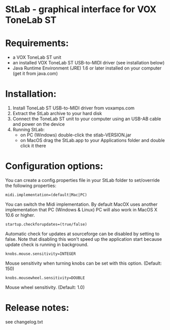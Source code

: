 StLab - graphical interface for VOX ToneLab ST
==============================================

Requirements:
=============

* a VOX ToneLab ST unit
* an installed VOX ToneLab ST USB-to-MIDI driver (see installation below)
* Java Runtime Environment (JRE) 1.6 or later installed on your computer (get it from java.com)

Installation:
=============

1. Install ToneLab ST USB-to-MIDI driver from voxamps.com
2. Extract the StLab archive to your hard disk
3. Connect the ToneLab ST unit to your computer using an USB-AB cable and power on the device
4. Running StLab:
   * on PC (Windows) double-click the stlab-VERSION.jar
   * on MacOS drag the StLab.app to your Applications folder and double click it there

Configuration options:
======================
You can create a config.properties file in your StLab folder to set/override the following properties:

    midi.implementation=(default|Mac|PC)
You can switch the Midi implementation. By default MacOX uses another implementation that PC (Windows & Linux)
PC will also work in MacOS X 10.6 or higher.

    startup.checkforupdates=(true/false)
Automatic check for updates at sourceforge can be disabled by setting to false.
Note that disabling this won't speed up the application start because update check is running in background.
	
    knobs.mouse.sensitivity=INTEGER
Mouse sensitivity when turning knobs can be set with this option. (Default: 150)
	
    knobs.mousewheel.sensitivity=DOUBLE
Mouse wheel sensitivity. (Default: 1.0)

Release notes:
==============

see changelog.txt


